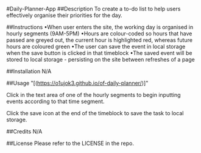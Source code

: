 #Daily-Planner-App
##Description
To create a to-do list to help users effectively organise their priorities for the day.

##Instructions
•When user enters the site, the working day is organised in hourly segments (9AM-5PM)
•Hours are colour-coded so hours that have passed are greyed out, the current hour is highlighted red, whereas future hours are coloured green
•The user can save the event in local storage when the save button is clicked in that timeblock
•The saved event will be stored to local storage - persisting on the site between refreshes of a page

##Installation
N/A

##Usage
"[(https://o1ujok3.github.io/of-daily-planner/)]"

Click in the text area of one of the hourly segments to begin inputting events according to that time segment.

Click the save icon at the end of the timeblock to save the task to local storage.

##Credits
N/A

##License
Please refer to the LICENSE in the repo.
